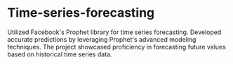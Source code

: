 # Time-series-forecasting
Utilized Facebook's Prophet library for time series forecasting. Developed accurate predictions by leveraging Prophet's advanced modeling techniques. The project showcased proficiency in forecasting future values based on historical time series data.
